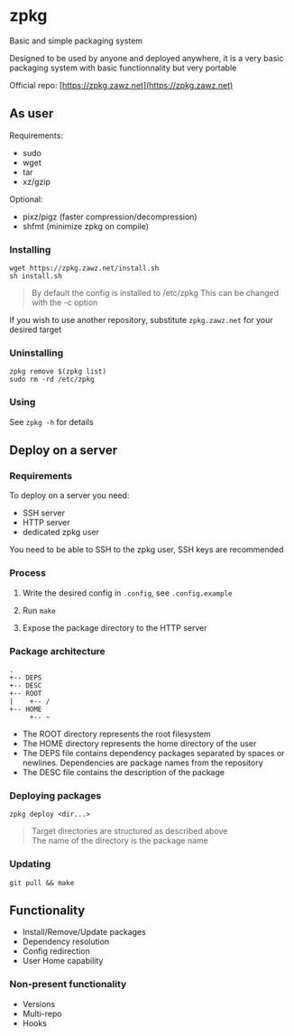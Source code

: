 # zpkg

Basic and simple packaging system

Designed to be used by anyone and deployed anywhere,
it is a very basic packaging system with basic functionnality but very portable

Official repo: [https://zpkg.zawz.net](https://zpkg.zawz.net)

## As user

Requirements:
- sudo
- wget
- tar
- xz/gzip

Optional:
- pixz/pigz (faster compression/decompression)
- shfmt (minimize zpkg on compile)

### Installing

```shell
wget https://zpkg.zawz.net/install.sh
sh install.sh
```
> By default the config is installed to /etc/zpkg
> This can be changed with the -c option

If you wish to use another repository, substitute `zpkg.zawz.net` for your desired target

### Uninstalling

```shell
zpkg remove $(zpkg list)
sudo rm -rd /etc/zpkg
```

### Using

See `zpkg -h` for details


## Deploy on a server

### Requirements

To deploy on a server you need:
- SSH server
- HTTP server
- dedicated zpkg user

You need to be able to SSH to the zpkg user, SSH keys are recommended

### Process

1. Write the desired config in `.config`, see `.config.example`

2. Run `make`

3. Expose the package directory to the HTTP server

### Package architecture

```
.
+-- DEPS
+-- DESC
+-- ROOT
|    +-- /
+-- HOME
     +-- ~
```
- The ROOT directory represents the root filesystem
- The HOME directory represents the home directory of the user
- The DEPS file contains dependency packages separated by spaces or newlines. Dependencies are package names from the repository
- The DESC file contains the description of the package

### Deploying packages

`zpkg deploy <dir...>`
> Target directories are structured as described above <br>
> The name of the directory is the package name

### Updating

`git pull && make`

## Functionality

- Install/Remove/Update packages
- Dependency resolution
- Config redirection
- User Home capability

### Non-present functionality

- Versions
- Multi-repo
- Hooks
